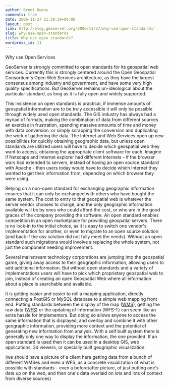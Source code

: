 ```yaml
---
author: Brent Owens
comments: true
date: 2006-11-27 21:50:29+00:00
layout: post
link: http://blog.geoserver.org/2006/11/27/why-use-open-standards/
slug: why-use-open-standards
title: Why use open standards?
wordpress_id: 11
---
```


Why use Open Services

GeoServer is strongly committed to open standards for its geospatial web services. Currently this is strongly centered around the Open Geospatial Consortium's Open Web Services architecture, as they have the largest consensus among industry and government, and have some very high quality specifications. But GeoServer remains un-ideological about the particular standard, as long as it is fully open and widely supported.

This insistence on open standards is practical, if immense amounts of geospatial information are to be truly accessible it will only be possible through widely used open standards. The GIS industry has always had a myriad of formats, making the combination of data from different sources an exercise in frustration, spending massive amounts of time and money with data conversion, or simply scrapping the conversion and duplicating the work of gathering the data. The Internet and Web Services open up new possibilities for quickly obtaining geographic data, but unless open standards are utilized users will have to decide which geospatial web they want to access, obtaining the appropriate client software for each. Imagine if Netscape and Internet explorer had different Internets - if the browser wars had extended to servers, instead of having an open source standard with Apache - then users today would have to decide which Internet they wanted to get their information from, depending on which browser they were using.

Relying on a non-open standard for exchanging geographic information ensures that it can only be exchanged with others who have bought the same system. The cost to entry to that geospatial web is whatever the server vendor chooses to charge, and the only geographic information available will be by ones who could afford the cost, or who are in the good graces of the company providing the software. An open standard enables competition in an open marketplace for providing geospatial servers. There is no lock-in to the initial choice, as it is easy to switch one vendor's implementation for another, or even to migrate to an open source solution (and back if the oss solution did not fully meet the needs). Without an open standard such migrations would involve a replacing the whole system, not just the component needing improvement.

Several mainstream technology corporations are jumping into the geospatial game, giving away access to their geographic information, allowing users to add additional information. But without open standards and a variety of implementations users will have to pick which proprietary geospatial web to join, instead of creating an open Geospatial Web where all information about a place is searchable and available.

It is getting easier and easier to roll a mapping application, directly connecting a PostGIS or MySQL database to a simple web mapping front end. Putting standards between the display of the map ([WMS](http://udig.refractions.net/confluence/display/GOWS/WMS)), getting the raw data ([WFS](http://udig.refractions.net/confluence/display/GOWS/WFS)) or the updating of information (WFS-T) can seem like an extra hassle for implementors. But doing so allows anyone to access the same information that is displayed, and overlay and combine it with other geographic information, providing more context and the potential of generating new information from analysis. With a self built system there is generally only one way to display the information, the one provided. If an open standard is used then it can be used in a desktop GIS, web applications, 3d viewers, or specially built geographic visualization.

(we should have a picture of a client here getting data from a bunch of different WMSes and even a WFS, as a concrete visualization of what is possible with standards - even a before/after picture, of just putting one's data up on the web, and then one's data overlaid on lots and lots of context from diverse sources)
